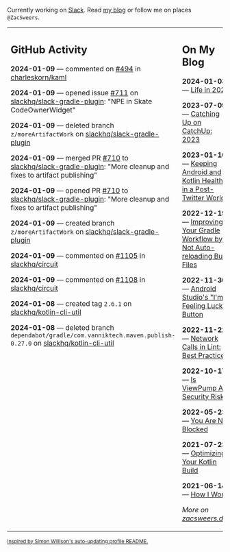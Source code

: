 Currently working on [Slack](https://slack.com/). Read [my blog](https://zacsweers.dev/) or follow me on places `@ZacSweers`.

<table><tr><td valign="top" width="60%">

## GitHub Activity
<!-- githubActivity starts -->
**2024-01-09** — commented on [#494](https://github.com/charleskorn/kaml/pull/494#issuecomment-1883942152) in [charleskorn/kaml](https://github.com/charleskorn/kaml)

**2024-01-09** — opened issue [#711](https://github.com/slackhq/slack-gradle-plugin/issues/711) on [slackhq/slack-gradle-plugin](https://github.com/slackhq/slack-gradle-plugin): "NPE in Skate CodeOwnerWidget"

**2024-01-09** — deleted branch `z/moreArtifactWork` on [slackhq/slack-gradle-plugin](https://github.com/slackhq/slack-gradle-plugin)

**2024-01-09** — merged PR [#710](https://github.com/slackhq/slack-gradle-plugin/pull/710) to [slackhq/slack-gradle-plugin](https://github.com/slackhq/slack-gradle-plugin): "More cleanup and fixes to artifact publishing"

**2024-01-09** — opened PR [#710](https://github.com/slackhq/slack-gradle-plugin/pull/710) to [slackhq/slack-gradle-plugin](https://github.com/slackhq/slack-gradle-plugin): "More cleanup and fixes to artifact publishing"

**2024-01-09** — created branch `z/moreArtifactWork` on [slackhq/slack-gradle-plugin](https://github.com/slackhq/slack-gradle-plugin)

**2024-01-09** — commented on [#1105](https://github.com/slackhq/circuit/issues/1105#issuecomment-1883562966) in [slackhq/circuit](https://github.com/slackhq/circuit)

**2024-01-09** — commented on [#1108](https://github.com/slackhq/circuit/issues/1108#issuecomment-1883560224) in [slackhq/circuit](https://github.com/slackhq/circuit)

**2024-01-08** — created tag `2.6.1` on [slackhq/kotlin-cli-util](https://github.com/slackhq/kotlin-cli-util)

**2024-01-08** — deleted branch `dependabot/gradle/com.vanniktech.maven.publish-0.27.0` on [slackhq/kotlin-cli-util](https://github.com/slackhq/kotlin-cli-util)
<!-- githubActivity ends -->
</td><td valign="top" width="40%">

## On My Blog
<!-- blog starts -->
**2024-01-03** — [Life in 2024](https://www.zacsweers.dev/life-in-2024/)

**2023-07-09** — [Catching Up on CatchUp: 2023](https://www.zacsweers.dev/catching-up-on-catchup-2023/)

**2023-01-10** — [Keeping Android and Kotlin Healthy in a Post-Twitter World](https://www.zacsweers.dev/keeping-android-healthy/)

**2022-12-19** — [Improving Your Gradle Workflow by Not Auto-reloading Build Files](https://www.zacsweers.dev/improving-your-workflow-by-not-auto-reloading-build-files/)

**2022-11-30** — [Android Studio's "I'm Feeling Lucky" Button](https://www.zacsweers.dev/android-studios-im-feeling-lucky-button/)

**2022-11-22** — [Network Calls in Lint: Best Practices](https://www.zacsweers.dev/network-calls-in-lint-best-practices/)

**2022-10-17** — [Is ViewPump A Security Risk?](https://www.zacsweers.dev/is-viewpump-a-security-risk/)

**2022-05-23** — [You Are Not Blocked](https://www.zacsweers.dev/you-are-not-blocked/)

**2021-07-23** — [Optimizing Your Kotlin Build](https://www.zacsweers.dev/optimizing-your-kotlin-build/)

**2021-06-14** — [How I Work](https://www.zacsweers.dev/how-i-work/)
<!-- blog ends -->
_More on [zacsweers.dev](https://zacsweers.dev/)_
</td></tr></table>

<sub><a href="https://simonwillison.net/2020/Jul/10/self-updating-profile-readme/">Inspired by Simon Willison's auto-updating profile README.</a></sub>